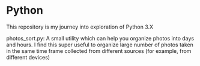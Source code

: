 # Python
This repository is my journey into exploration of Python 3.X

photos_sort.py: A small utility which can help you organize photos into days and hours. I find this super useful to organize large number of photos taken in the same time frame collected from different sources (for example, from different devices)
